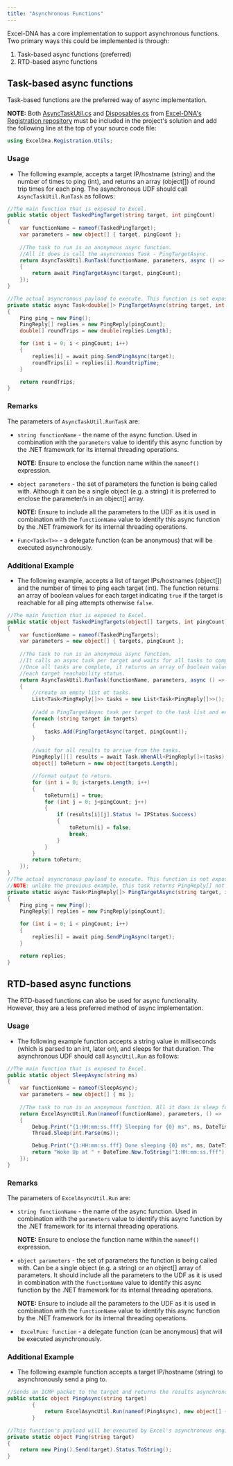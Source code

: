 ```yaml
---
title: "Asynchronous Functions"
---
```

Excel-DNA has a core implementation to support asynchronous functions. Two primary ways this could be implemented is through:

1. Task-based async functions (preferred) 
2. RTD-based async functions



## Task-based async functions

Task-based functions are the preferred way of async implementation. 

**NOTE:** Both [AsyncTaskUtil.cs](https://github.com/Excel-DNA/Registration/blob/master/Source/ExcelDna.Registration/Utils/AsyncTaskUtil.cs) and [Disposables.cs](https://github.com/Excel-DNA/Registration/blob/master/Source/ExcelDna.Registration/Utils/Disposables.cs) from [Excel-DNA's Registration repository](https://github.com/Excel-DNA/Registration)  must be included in the project's solution and add the following line at the top of your source code file: 
```csharp
using ExcelDna.Registration.Utils;
```

 

### Usage

* The following example, accepts a target IP/hostname (string) and the number of times to ping (int), and returns an array (object[]) of round trip times for each ping. The asynchronous UDF should call `AsyncTaskUtil.RunTask` as follows:

```csharp
//The main function that is exposed to Excel.
public static object TaskedPingTarget(string target, int pingCount)
{
    var functionName = nameof(TaskedPingTarget);
    var parameters = new object[] { target, pingCount };
    
    //The task to run is an anonymous async function. 
    //All it does is call the asyncronous Task - PingTargetAsync.
    return AsyncTaskUtil.RunTask(functionName, parameters, async () =>
    {
        return await PingTargetAsync(target, pingCount);
    });
}

//The actual asyncronous payload to execute. This function is not exposed to Excel.
private static async Task<double[]> PingTargetAsync(string target, int pingCount)
{
    Ping ping = new Ping();
    PingReply[] replies = new PingReply[pingCount];
    double[] roundTrips = new double[replies.Length];

    for (int i = 0; i < pingCount; i++)
    {
        replies[i] = await ping.SendPingAsync(target);
        roundTrips[i] = replies[i].RoundtripTime;
    }

    return roundTrips;
}
```

### Remarks

The parameters of `AsyncTaskUtil.RunTask` are:

* `string functionName` - the name of the async function. Used in combination with the `parameters` value to identify this async function by the .NET framework for its internal threading operations. 

  **NOTE:** Ensure to enclose the function name within the `nameof()` expression.

* `object parameters` - the set of parameters the function is being called with. Although it can be a single object (e.g. a string) it is preferred to enclose the parameter/s in an object\[\] array. 

  **NOTE:** Ensure to include all the parameters to the UDF as it is used in combination with the `functionName` value to identify this async function by the .NET framework for its internal threading operations. 

* ` Func<Task<T>> ` - a delegate function (can be anonymous) that will be executed asynchronously.



### Additional Example

* The following example, accepts a list of target IPs/hostnames (object[]) and the number of times to ping each target (int). The function returns an array of boolean values for each target indicating `true` if the target is reachable for all ping attempts otherwise `false`. 

```csharp
//The main function that is exposed to Excel.
public static object TaskedPingTargets(object[] targets, int pingCount)
{
    var functionName = nameof(TaskedPingTargets);
    var parameters = new object[] { targets, pingCount };
    
    //The task to run is an anonymous async function. 
    //It calls an async task per target and waits for all tasks to complete.
    //Once all tasks are complete, it returns an array of boolean values stating
    //each target reachability status.
    return AsyncTaskUtil.RunTask(functionName, parameters, async () =>
    {
        //create an empty list ot tasks.
        List<Task<PingReply[]>> tasks = new List<Task<PingReply[]>>();
		
        //add a PingTargetAsync task per target to the task list and execute it.
        foreach (string target in targets)
        {
            tasks.Add(PingTargetAsync(target, pingCount));
        }

        //wait for all results to arrive from the tasks.
        PingReply[][] results = await Task.WhenAll<PingReply[]>(tasks);
        object[] toReturn = new object[targets.Length];

        //format output to return.
        for (int i = 0; i<targets.Length; i++)
        {
            toReturn[i] = true;
            for (int j = 0; j<pingCount; j++)
            {
                if (results[i][j].Status != IPStatus.Success)
                {
                    toReturn[i] = false;
                    break;
                }
            }
        }
        return toReturn;
    });
}
//The actual asyncronous payload to execute. This function is not exposed to Excel. 
//NOTE: unlike the previous example, this task returns PingReply[] not double[].
private static async Task<PingReply[]> PingTargetAsync(string target, int pingCount)
{
    Ping ping = new Ping();
    PingReply[] replies = new PingReply[pingCount];

    for (int i = 0; i < pingCount; i++)
    {
        replies[i] = await ping.SendPingAsync(target);
    }

    return replies;
}
```



## RTD-based async functions

The RTD-based functions can also be used for async functionality. However, they are a less preferred method of async implementation.



### Usage

- The following example function accepts a string value in milliseconds (which is parsed to an int, later on), and sleeps for that duration. The asynchronous UDF should call `AsyncUtil.Run` as follows:

```csharp
//The main function that is exposed to Excel.
public static object SleepAsync(string ms)
{
    var functionName = nameof(SleepAsync);
    var parameters = new object[] { ms };
    
    //The task to run is an anonymous function. All it does is sleep for a certain amount of milliseconds.
    return ExcelAsyncUtil.Run(nameof(functionName), parameters, () =>
    {
        Debug.Print("{1:HH:mm:ss.fff} Sleeping for {0} ms", ms, DateTime.Now);
        Thread.Sleep(int.Parse(ms));

        Debug.Print("{1:HH:mm:ss.fff} Done sleeping {0} ms", ms, DateTime.Now);
        return "Woke Up at " + DateTime.Now.ToString("1:HH:mm:ss.fff");
    });
}
```

### Remarks

The parameters of `ExcelAsyncUtil.Run` are:

- `string functionName` - the name of the async function. Used in combination with the `parameters` value to identify this async function by the .NET framework for its internal threading operations.

  **NOTE:** Ensure to enclose the function name within the `nameof()` expression.

- `object parameters` - the set of parameters the function is being called with. Can be a single object (e.g. a string) or an object\[\] array of parameters. It should include all the parameters to the UDF as it is used in combination with the `functionName` value to identify this async function by the .NET framework for its internal threading operations.

  **NOTE:** Ensure to include all the parameters to the UDF as it is used in combination with the `functionName` value to identify this async function by the .NET framework for its internal threading operations.  

- ` ExcelFunc function` - a delegate function (can be anonymous) that will be executed asynchronously.



### Additional Example

* The following example function accepts a target IP/hostname (string) to asynchronously send a ping to.

```csharp
//Sends an ICMP packet to the target and returns the results asynchronously.
public static object PingAsync(string target)
        {
            return ExcelAsyncUtil.Run(nameof(PingAsync), new object[] { target }, () => Ping(target));
        }

//This function's payload will be executed by Excel's asynchronous engine.
private static object Ping(string target)
{
    return new Ping().Send(target).Status.ToString();
}
```
